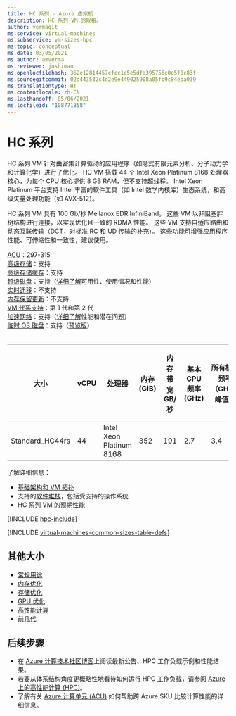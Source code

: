 ```yaml
---
title: HC 系列 - Azure 虚拟机
description: HC 系列 VM 的规格。
author: vermagit
ms.service: virtual-machines
ms.subservice: vm-sizes-hpc
ms.topic: conceptual
ms.date: 03/05/2021
ms.author: amverma
ms.reviewer: jushiman
ms.openlocfilehash: 362e12814457cfcc1e5e5dfa395756c0e5f8c83f
ms.sourcegitcommit: 02d443532c4d2e9e449025908a05fb9c84eba039
ms.translationtype: HT
ms.contentlocale: zh-CN
ms.lasthandoff: 05/06/2021
ms.locfileid: "108771858"
---
```

# <a name="hc-series"></a>HC 系列

HC 系列 VM 针对由密集计算驱动的应用程序（如隐式有限元素分析、分子动力学和计算化学）进行了优化。 HC VM 搭载 44 个 Intel Xeon Platinum 8168 处理器核心，为每个 CPU 核心提供 8 GB RAM，但不支持超线程。 Intel Xeon Platinum 平台支持 Intel 丰富的软件工具（如 Intel 数学内核库）生态系统，和高级矢量处理功能（如 AVX-512）。

HC 系列 VM 具有 100 Gb/秒 Mellanox EDR InfiniBand。 这些 VM 以非阻塞胖树结构进行连接，以实现优化且一致的 RDMA 性能。 这些 VM 支持自适应路由和动态互联传输（DCT，对标准 RC 和 UD 传输的补充）。 这些功能可增强应用程序性能、可伸缩性和一致性，建议使用。 

[ACU](acu.md)：297-315<br>
[高级存储](premium-storage-performance.md)：支持<br>
[高级存储缓存](premium-storage-performance.md)：支持<br>
[超级磁盘](disks-types.md#ultra-disk)：支持（[详细了解](https://techcommunity.microsoft.com/t5/azure-compute/ultra-disk-storage-for-hpc-and-gpu-vms/ba-p/2189312)可用性、使用情况和性能） <br>
[实时迁移](maintenance-and-updates.md)：不支持<br>
[内存保留更新](maintenance-and-updates.md)：不支持<br>
[VM 代系支持](generation-2.md)：第 1 代和第 2 代<br>
[加速网络](../virtual-network/create-vm-accelerated-networking-cli.md)：支持（[详细了解](https://techcommunity.microsoft.com/t5/azure-compute/accelerated-networking-on-hb-hc-hbv2-and-ndv2/ba-p/2067965)性能和潜在问题）<br>
[临时 OS 磁盘](ephemeral-os-disks.md)：支持（[预览版](ephemeral-os-disks.md#preview---ephemeral-os-disks-can-now-be-stored-on-temp-disks)）<br>
<br>

| 大小 | vCPU | 处理器 | 内存 (GiB) | 内存带宽 GB/秒 | 基本 CPU 频率 (GHz) | 所有核心频率（GHz，峰值） | 单一核心频率（GHz，峰值） | RDMA 性能（Gb/秒） | MPI 支持 | 临时存储 (GiB) | 最大数据磁盘数 | 最大以太网 vNIC 数 |
| --- | --- | --- | --- | --- | --- | --- | --- | --- | --- | --- | --- | --- |
| Standard_HC44rs | 44 | Intel Xeon Platinum 8168 | 352 | 191 | 2.7 | 3.4 | 3.7 | 100 | All | 700 | 4 | 8 |

了解详细信息：
- [基础架构和 VM 拓扑](./workloads/hpc/hc-series-overview.md)
- 支持的[软件堆栈](./workloads/hpc/hc-series-overview.md#software-specifications)，包括受支持的操作系统
- HC 系列 VM 的预期[性能](./workloads/hpc/hc-series-performance.md)

[!INCLUDE [hpc-include](./workloads/hpc/includes/hpc-include.md)]

[!INCLUDE [virtual-machines-common-sizes-table-defs](../../includes/virtual-machines-common-sizes-table-defs.md)]

## <a name="other-sizes"></a>其他大小

- [常规用途](sizes-general.md)
- [内存优化](sizes-memory.md)
- [存储优化](sizes-storage.md)
- [GPU 优化](sizes-gpu.md)
- [高性能计算](sizes-hpc.md)
- [前几代](sizes-previous-gen.md)

## <a name="next-steps"></a>后续步骤

- 在 [Azure 计算技术社区博客](https://techcommunity.microsoft.com/t5/azure-compute/bg-p/AzureCompute)上阅读最新公告、HPC 工作负载示例和性能结果。
- 若要从体系结构角度更概略性地看待如何运行 HPC 工作负载，请参阅 [Azure 上的高性能计算 (HPC)](/azure/architecture/topics/high-performance-computing/)。
- 了解有关 [Azure 计算单元 (ACU)](acu.md) 如何帮助跨 Azure SKU 比较计算性能的详细信息。
